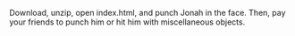 Download, unzip, open index.html, and punch Jonah in the face. Then, pay your friends to punch him or hit him with miscellaneous objects. 
